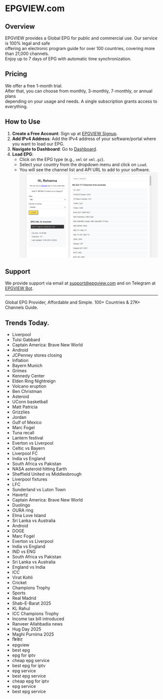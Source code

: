 # EPGVIEW.com



## Overview
EPGVIEW provides a Global EPG for public and commercial use. Our service is 100% legal and safe\
offering an electronic program guide for over 100 countries, covering more than 21,000 channels.\
Enjoy up to 7 days of EPG with automatic time synchronization.

## Pricing
We offer a free 1-month trial. \
After that, you can choose from monthly, 3-monthly, 7-monthly, or annual plans \
depending on your usage and needs. A single subscription grants access to everything.

## How to Use
1. **Create a Free Account**: Sign up at [EPGVIEW Signup](https://epgview.com/signup.php).
2. **Add IPv4 Address**: Add the IPv4 address of your software/portal where you want to load our EPG.
3. **Navigate to Dashboard**: Go to [Dashboard](https://epgview.com/dashboard.php).
4. **Load EPG**:
   - Click on the EPG type (e.g., `xml` or `xml.gz`).
   - Select your country from the dropdown menu and click on `Load`.
   - You will see the channel list and API URL to add to your software.
![EPGVIEW](img/dashboard.png)
## Support
We provide support via email at [support@epgview.com](mailto:support@epgview.com) and on Telegram at [EPGVIEW Bot](https://t.me/epgview_bot).

---

Global EPG Provider, Affordable and Simple. 100+ Countries & 27K+ Channels Guide.

## Trends Today.

- Liverpool
- Tulsi Gabbard
- Captain America: Brave New World
- Android
- JCPenney stores closing
- Inflation
- Bayern Munich
- Grimes
- Kennedy Center
- Elden Ring Nightreign
- Volcano eruption
- Ben Christman
- Asteroid
- UConn basketball
- Matt Patricia
- Grizzlies
- Jordan
- Gulf of Mexico
- Marc Fogel
- Tuna recall
- Lantern festival
- Everton vs Liverpool
- Celtic vs Bayern
- Liverpool FC
- India vs England
- South Africa vs Pakistan
- NASA asteroid hitting Earth
- Sheffield United vs Middlesbrough
- Liverpool fixtures
- LFC
- Sunderland vs Luton Town
- Havertz
- Captain America: Brave New World
- Duolingo
- OURA ring
- Elma Love Island
- Sri Lanka vs Australia
- Android
- DOGE
- Marc Fogel
- Everton vs Liverpool
- India vs England
- IND vs ENG
- South Africa vs Pakistan
- Sri Lanka vs Australia
- England vs India
- ICC
- Virat Kohli
- Cricket
- Champions Trophy
- Sports
- Real Madrid
- Shab-E-Barat 2025
- KL Rahul
- ICC Champions Trophy
- Income tax bill introduced
- Ranveer Allahbadia news
- Hug Day 2025
- Maghi Purnima 2025
- क्रिकेट
- epgview
- best epg
- epg for iptv
- cheap epg service
- best epg for iptv
- epg service
- best epg service
- cheap epg for iptv
- epg service
- best epg service
